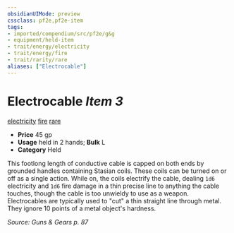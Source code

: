 ```yaml
---
obsidianUIMode: preview
cssclass: pf2e,pf2e-item
tags:
- imported/compendium/src/pf2e/g&g
- equipment/held-item
- trait/energy/electricity
- trait/energy/fire
- trait/rarity/rare
aliases: ["Electrocable"]
---
```

# Electrocable *Item 3*  
[electricity](electricity.md)  [fire](fire.md)  [rare](rare.md)  

- **Price** 45 gp
- **Usage** held in 2 hands; **Bulk** L
- **Category** Held

This footlong length of conductive cable is capped on both ends by grounded handles containing Stasian coils. These coils can be turned on or off as a single action. While on, the coils electrify the cable, dealing `1d6` electricity and `1d6` fire damage in a thin precise line to anything the cable touches, though the cable is too unwieldy to use as a weapon. Electrocables are typically used to "cut" a thin straight line through metal. They ignore 10 points of a metal object's hardness.

*Source: Guns & Gears p. 87*